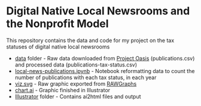 # Digital Native Local Newsrooms and the Nonprofit Model

This repository contains the data and code for my project on the tax statuses of digital native local newsrooms

* [data](https://github.com/ilenapeng/newsroom-models/tree/main/data) folder - Raw data downloaded from [Project Oasis](https://www.projectnewsoasis.com/) (publications.csv) and processed data (publications-tax-status.csv)
* [local-news-publications.ipynb](https://github.com/ilenapeng/newsroom-models/blob/main/local-news-publications.ipynb) - Notebook reformatting data to count the number of publications with each tax status, in each year
* [viz.svg](https://github.com/ilenapeng/newsroom-models/blob/main/viz.svg) - Raw graphic exported from [RAWGraphs](https://rawgraphs.io/)
* [chart.ai](https://github.com/ilenapeng/newsroom-models/blob/main/chart.ai) - Graphic finished in Illustrator
* [Illustrator](https://github.com/ilenapeng/newsroom-models/tree/main/illustrator) folder - Contains ai2html files and output
